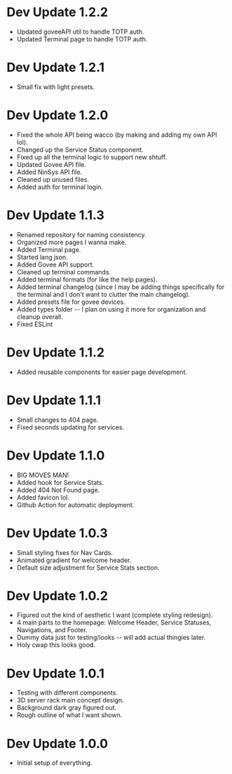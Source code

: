# Dev Update 1.2.2
- Updated goveeAPI util to handle TOTP auth.
- Updated Terminal page to handle TOTP auth.

# Dev Update 1.2.1
- Small fix with light presets.

# Dev Update 1.2.0
- Fixed the whole API being wacco (by making and adding my own API lol).
- Changed up the Service Status component.
- Fixed up all the terminal logic to support new shtuff.
- Updated Govee API file.
- Added NinSys API file.
- Cleaned up unused files.
- Added auth for terminal login.

# Dev Update 1.1.3
- Renamed repository for naming consistency.
- Organized more pages I wanna make.
- Added Terminal page.
- Started lang json.
- Added Govee API support.
- Cleaned up terminal commands.
- Added terminal formats (for like the help pages).
- Added terminal changelog (since I may be adding things specifically for the terminal and I don't want to clutter the main changelog).
- Added presets file for govee devices.
- Added types folder -- I plan on using it more for organization and cleanup overall.
- Fixed ESLint

# Dev Update 1.1.2
- Added reusable components for easier page development.

# Dev Update 1.1.1
- Small changes to 404 page.
- Fixed seconds updating for services.

# Dev Update 1.1.0
- BIG MOVES MAN!
- Added hook for Service Stats.
- Added 404 Not Found page.
- Added favicon lol.
- Github Action for automatic deployment.

# Dev Update 1.0.3
- Small styling fixes for Nav Cards.
- Animated gradient for welcome header.
- Default size adjustment for Service Stats section.

# Dev Update 1.0.2
- Figured out the kind of aesthetic I want (complete styling redesign).
- 4 main parts to the homepage: Welcome Header, Service Statuses, Navigations, and Footer.
- Dummy data just for testing/looks -- will add actual thingies later.
- Holy cwap this looks good.

# Dev Update 1.0.1
- Testing with different components.
- 3D server rack main concept design.
- Background dark gray figured out.
- Rough outline of what I want shown.

# Dev Update 1.0.0
- Initial setup of everything.